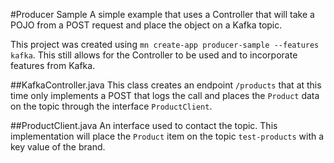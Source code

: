 #Producer Sample
A simple example that uses a Controller that will take a POJO from a POST request and place the 
object on a Kafka topic.

This project was created using `mn create-app producer-sample --features kafka`.  This still 
allows for the Controller to be used and to incorporate features from Kafka.

##KafkaController.java
This class creates an endpoint `/products` that at this time only implements a POST that logs the
call and places the `Product` data on the topic through the interface `ProductClient`.

##ProductClient.java
An interface used to contact the topic.  This implementation will place the `Product` item on the
topic `test-products` with a key value of the brand. 


